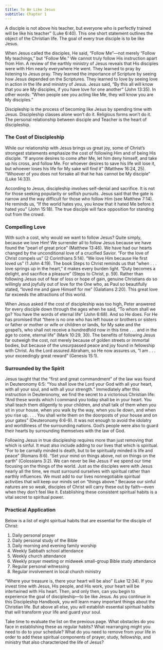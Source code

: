 ```yaml
---
title: To Be Like Jesus
subtitle: Chapter 1
---
```


A disciple is not above his teacher, but everyone who is perfectly trained will be like his teacher” (Luke 6:40). This one short statement outlines the object of the Christian life. The goal of every true disciple is to be like Jesus.

When Jesus called the disciples, He said, “Follow Me”—not merely “Follow My teachings,” but “Follow Me.” We cannot truly follow His instruction apart from Him. A review of the earthly ministry of Jesus reveals that His disciples were with Him nearly everywhere He went. They learned to pray by listening to Jesus pray. They learned the importance of Scripture by seeing how Jesus depended on the Scriptures. They learned to love by seeing love in action in the life and ministry of Jesus. Jesus said, “By this all will know that you are My disciples, if you have love for one another” (John 13:35). In other words: “When people see you acting like Me, they will know you are My disciples.”

Discipleship is the process of becoming like Jesus by spending time with Jesus. Discipleship classes alone won’t do it. Religious forms won’t do it. The personal relationship between disciple and Teacher is the heart of discipleship.

### The Cost of Discipleship

While our relationship with Jesus brings us great joy, some of Christ’s strongest statements emphasize the cost of following Him and of being His disciple. “If anyone desires to come after Me, let him deny himself, and take up his cross, and follow Me. For whoever desires to save his life will lose it, but whoever loses his life for My sake will find it” (Matthew 16:24, 25). “Whoever of you does not forsake all that he has cannot be My disciple” (Luke 14:33).

According to Jesus, discipleship involves self-denial and sacrifice. It is not for those seeking popularity or selfish pursuits. Jesus said that the gate is narrow and the way difficult for those who follow Him (see Matthew 7:14). He reminds us, “If the world hates you, you know that it hated Me before it hated you” (John 15:18). The true disciple will face opposition for standing out from the crowd.

### Compelling Love

With such a cost, why would we want to follow Jesus? Quite simply, because we love Him! We surrender all to follow Jesus because we have found the “pearl of great price” (Matthew 13:46). We have had our hearts changed by the unconditional love of a crucified Savior. “For the love of Christ compels us” (2 Corinthians 5:14). “We love Him because He first loved us” (1 John 4:19). The book Steps to Christ reminds us that “when . . .  love springs up in the heart,” it makes every burden light. “Duty becomes a delight, and sacrifice a pleasure” (Steps to Christ, p. 59). Rather than following Jesus out of fear of loss or hope of gain, genuine Christians do so willingly and joyfully out of love for the One who, as Paul so beautifully stated, “loved me and gave Himself for me” (Galatians 2:20). This great love far exceeds the attractions of this world.

When Jesus asked if the cost of discipleship was too high, Peter answered for every disciple down through the ages when he said, “To whom shall we go? You have the words of eternal life” (John 6:68). And so He does. For He has promised that “there is no one who has left house or brothers or sisters or father or mother or wife or children or lands, for My sake and the gospel’s, who shall not receive a hundredfold now in this time . . . and in the age to come, eternal life” (Mark 10:29, 30). The benefits of following Jesus far outweigh the cost, not merely because of golden streets or immortal bodies, but because of the unsurpassed peace and joy found in fellowship with Christ. As the Lord assured Abraham, so He now assures us, “I am . . . your exceedingly great reward” (Genesis 15:1).

### Surrounded by the Spirit

Jesus taught that the “first and great commandment” of the law was found in Deuteronomy 6:5: “You shall love the Lord your God with all your heart, with all your soul, and with all your strength.” Immediately after this instruction in Deuteronomy, we find the secret to a victorious Christian life: “And these words which I command you today shall be in your heart. You shall teach them diligently to your children, and shall talk of them when you sit in your house, when you walk by the way, when you lie down, and when you rise up. . . . You shall write them on the doorposts of your house and on your gates” (Deuteronomy 6:6-9). It was not enough to avoid the idolatry and worldliness of the surrounding nations. God’s people were also to guard their hearts by surrounding themselves with the law of God.

Following Jesus in true discipleship requires more than just removing that which is sinful. It must also include adding to our lives that which is spiritual. “For to be carnally minded is death, but to be spiritually minded is life and peace” (Romans 8:6). “Set your mind on things above, not on things on the earth” (Colossians 3:2). We can never be like Jesus if we spend our time focusing on the things of the world. Just as the disciples were with Jesus nearly all the time, we must surround ourselves with spiritual rather than earthly influences. We must add to our lives nonnegotiable spiritual activities that will keep our minds set on “things above.” Because our sinful natures are so weak, disciples of Christ will carry these out by faith—even when they don’t feel like it. Establishing these consistent spiritual habits is a vital secret to spiritual power.

### Practical Application

Below is a list of eight spiritual habits that are essential for the disciple of Christ:

1. Daily personal prayer
2. Daily personal study of the Bible
3. Daily morning and evening family worship
4. Weekly Sabbath school attendance
5. Weekly church attendance
6. Weekly prayer meeting or midweek small-group Bible study attendance
7. Regular personal witnessing
8. Regular involvement in local church ministry

“Where your treasure is, there your heart will be also” (Luke 12:34). If you invest time with Jesus, His people, and His work, your heart will be intertwined with His heart. Then, and only then, can you begin to experience the goal of discipleship—to be like Jesus. As you continue in this Discipleship Handbook, you will learn many important things about the Christian life. But above all else, you will establish essential spiritual habits that will transform your life and guard your soul.

Take time to evaluate the list on the previous page. What obstacles do you face in establishing these as regular habits? What rearranging might you need to do to your schedule? What do you need to remove from your life in order to add these spiritual components of prayer, study, fellowship, and ministry that also characterized the life of Jesus?